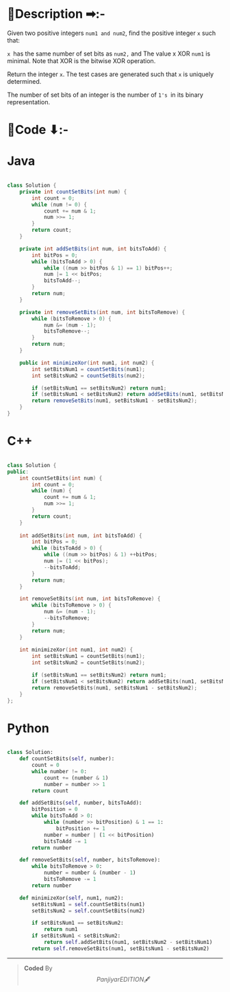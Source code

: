 # 📍Description ➡:-
<!-- Describe your first thoughts on how to solve this problem. -->
Given two positive integers `num1 and num2`, find the positive integer `x` such that:

`x `has the same number of set bits as `num2,` and
The value x XOR `num1` is minimal.
Note that XOR is the bitwise XOR operation.

Return the integer `x`. The test cases are generated such that `x` is uniquely determined.

The number of set bits of an integer is the number of `1's `in its binary representation. 


# 📝Code ⬇:-



# Java
```java []

class Solution {
    private int countSetBits(int num) {
        int count = 0;
        while (num != 0) {
            count += num & 1;
            num >>= 1;
        }
        return count;
    }

    private int addSetBits(int num, int bitsToAdd) {
        int bitPos = 0;
        while (bitsToAdd > 0) {
            while ((num >> bitPos & 1) == 1) bitPos++;
            num |= 1 << bitPos;
            bitsToAdd--;
        }
        return num;
    }

    private int removeSetBits(int num, int bitsToRemove) {
        while (bitsToRemove > 0) {
            num &= (num - 1);
            bitsToRemove--;
        }
        return num;
    }

    public int minimizeXor(int num1, int num2) {
        int setBitsNum1 = countSetBits(num1);
        int setBitsNum2 = countSetBits(num2);

        if (setBitsNum1 == setBitsNum2) return num1;
        if (setBitsNum1 < setBitsNum2) return addSetBits(num1, setBitsNum2 - setBitsNum1);
        return removeSetBits(num1, setBitsNum1 - setBitsNum2);
    }
}

```

# C++
``` cpp []

class Solution {
public:
    int countSetBits(int num) {
        int count = 0;
        while (num) {
            count += num & 1;
            num >>= 1;
        }
        return count;
    }
    
    int addSetBits(int num, int bitsToAdd) {
        int bitPos = 0;
        while (bitsToAdd > 0) {
            while ((num >> bitPos) & 1) ++bitPos;
            num |= (1 << bitPos);
            --bitsToAdd;
        }
        return num;
    }

    int removeSetBits(int num, int bitsToRemove) {
        while (bitsToRemove > 0) {
            num &= (num - 1);
            --bitsToRemove;
        }
        return num;
    }
    
    int minimizeXor(int num1, int num2) {
        int setBitsNum1 = countSetBits(num1);
        int setBitsNum2 = countSetBits(num2);

        if (setBitsNum1 == setBitsNum2) return num1;
        if (setBitsNum1 < setBitsNum2) return addSetBits(num1, setBitsNum2 - setBitsNum1);
        return removeSetBits(num1, setBitsNum1 - setBitsNum2);
    }
};
```

# Python
``` python []

class Solution:
    def countSetBits(self, number):
        count = 0
        while number != 0:
            count += (number & 1)
            number = number >> 1
        return count

    def addSetBits(self, number, bitsToAdd):
        bitPosition = 0
        while bitsToAdd > 0:
            while (number >> bitPosition) & 1 == 1:
                bitPosition += 1
            number = number | (1 << bitPosition)
            bitsToAdd -= 1
        return number

    def removeSetBits(self, number, bitsToRemove):
        while bitsToRemove > 0:
            number = number & (number - 1)
            bitsToRemove -= 1
        return number

    def minimizeXor(self, num1, num2):
        setBitsNum1 = self.countSetBits(num1)
        setBitsNum2 = self.countSetBits(num2)

        if setBitsNum1 == setBitsNum2:
            return num1
        if setBitsNum1 < setBitsNum2:
            return self.addSetBits(num1, setBitsNum2 - setBitsNum1)
        return self.removeSetBits(num1, setBitsNum1 - setBitsNum2) 
```

---

>    **Coded** By $$Panjiyar EDITION 🖋  $$

               
